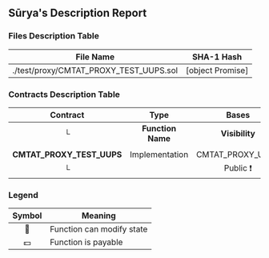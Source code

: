 ## Sūrya's Description Report

### Files Description Table


|  File Name  |  SHA-1 Hash  |
|-------------|--------------|
| ./test/proxy/CMTAT_PROXY_TEST_UUPS.sol | [object Promise] |


### Contracts Description Table


|  Contract  |         Type        |       Bases      |                  |                 |
|:----------:|:-------------------:|:----------------:|:----------------:|:---------------:|
|     └      |  **Function Name**  |  **Visibility**  |  **Mutability**  |  **Modifiers**  |
||||||
| **CMTAT_PROXY_TEST_UUPS** | Implementation | CMTAT_PROXY_UUPS |||
| └ | <Constructor> | Public ❗️ | 🛑  | CMTAT_PROXY_UUPS |


### Legend

|  Symbol  |  Meaning  |
|:--------:|-----------|
|    🛑    | Function can modify state |
|    💵    | Function is payable |
